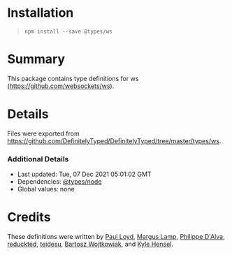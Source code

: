 # Installation

> `npm install --save @types/ws`

# Summary

This package contains type definitions for ws (https://github.com/websockets/ws).

# Details

Files were exported from https://github.com/DefinitelyTyped/DefinitelyTyped/tree/master/types/ws.

### Additional Details

- Last updated: Tue, 07 Dec 2021 05:01:02 GMT
- Dependencies: [@types/node](https://npmjs.com/package/@types/node)
- Global values: none

# Credits

These definitions were written by [Paul Loyd](https://github.com/loyd), [Margus Lamp](https://github.com/mlamp), [Philippe D'Alva](https://github.com/TitaneBoy), [reduckted](https://github.com/reduckted), [teidesu](https://github.com/teidesu), [Bartosz Wojtkowiak](https://github.com/wojtkowiak), and [Kyle Hensel](https://github.com/k-yle).
